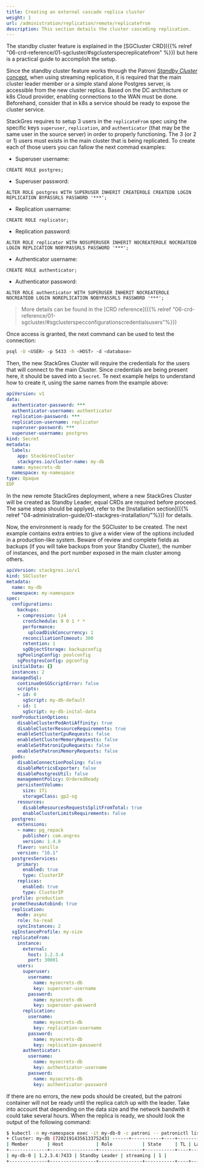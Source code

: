 ```yaml
---
title: Creating an external cascade replica cluster
weight: 1
url: /administration/replication/remote/replicatefrom
description: This section details the cluster cascading replication.
---
```


The standby cluster feature is explained in the [SGCluster CRD]({{% relref "06-crd-reference/01-sgcluster/#sgclusterspecreplicatefrom" %}}) but here is a practical guide to accomplish the setup.

Since the standby cluster feature works through the Patroni [*Standby Cluster* concept](https://patroni.readthedocs.io/en/latest/standby_cluster.html), when using streaming replication, it is required that the main cluster leader member or a simple stand alone Postgres server, is accessible from the new cluster replica. Based on the DC architecture or k8s Cloud provider, enabling connections to the WAN must be done. Beforehand, consider that in k8s a service should be ready to expose the cluster service.

StackGres requires to setup 3 users in the `replicateFrom` spec using the specific keys `superuser`, `replication`, and `authenticator` (that may be the same user in the source server) in order to properly functioning. The 3 (or 2 or 1) users must exists in the main cluster that is being replicated. To create each of those users you can fallow the next commad examples:

* Superuser username:
```
CREATE ROLE postgres;
```
* Superuser password:
```
ALTER ROLE postgres WITH SUPERUSER INHERIT CREATEROLE CREATEDB LOGIN REPLICATION BYPASSRLS PASSWORD '***';
```
* Replication username:
```
CREATE ROLE replicator;
```
* Replication password:
```
ALTER ROLE replicator WITH NOSUPERUSER INHERIT NOCREATEROLE NOCREATEDB LOGIN REPLICATION NOBYPASSRLS PASSWORD '***';
```
* Authenticator username:
```
CREATE ROLE authenticator;
```
* Authenticator password:
```
ALTER ROLE authenticator WITH SUPERUSER INHERIT NOCREATEROLE NOCREATEDB LOGIN NOREPLICATION NOBYPASSRLS PASSWORD '***';
```

> More details can be found in the [CRD reference]({{% relref "06-crd-reference/01-sgcluster/#sgclusterspecconfigurationscredentialsusers"%}})

Once access is granted, the next command can be used to test the connection:

```sh
psql -U <USER> -p 5433 -h <HOST> -d <database>
```

Then, the new StackGres Cluster will require the credentials for the users that will connect to the main Cluster. Since credentials are being present here, it should be saved into a `Secret`.
Te next example helps to understand how to create it, using the same names from the example above:

```yaml
apiVersion: v1
data:
  authenticator-password: ***
  authenticator-username: authenticator
  replication-password: ***
  replication-username: replicator
  superuser-password: ***
  superuser-username: postgres
kind: Secret
metadata:
  labels:
    app: StackGresCluster
    stackgres.io/cluster-name: my-db
  name: mysecrets-db
  namespace: my-namespace
type: Opaque
EOF
```

In the new remote StackGres deployment, where a new StackGres Cluster will be created as Standby Leader, equal CRDs are required before proceed. 
The same steps should be applyed, refer to the [Installation section]({{% relref "04-administration-guide/01-stackgres-installation/"%}}) for details.

Now, the environment is ready for the SGCluster to be created. The next example contains extra entries to give a wider view of the options included in a production-like system. Beware of review and complete fields as backups (if you will take backups from your Standby Cluster), the number of instances, and the port number exposed in the main cluster among others.

```yml
apiVersion: stackgres.io/v1
kind: SGCluster
metadata:
  name: my-db
  namespace: my-namespace
spec:
  configurations:
    backups:
    - compression: lz4
      cronSchedule: 0 0 1 * *
      performance:
        uploadDiskConcurrency: 1
      reconciliationTimeout: 300
      retention: 1
      sgObjectStorage: backupconfig
    sgPoolingConfig: poolconfig
    sgPostgresConfig: pgconfig
  initialData: {}
  instances: 2
  managedSql:
    continueOnSGScriptError: false
    scripts:
    - id: 0
      sgScript: my-db-default
    - id: 1
      sgScript: my-db-inital-data
  nonProductionOptions:
    disableClusterPodAntiAffinity: true
    disableClusterResourceRequirements: true
    enableSetClusterCpuRequests: false
    enableSetClusterMemoryRequests: false
    enableSetPatroniCpuRequests: false
    enableSetPatroniMemoryRequests: false
  pods:
    disableConnectionPooling: false
    disableMetricsExporter: false
    disablePostgresUtil: false
    managementPolicy: OrderedReady
    persistentVolume:
      size: 1Ti
      storageClass: gp2-sg
    resources:
      disableResourcesRequestsSplitFromTotal: true
      enableClusterLimitsRequirements: false
  postgres:
    extensions:
    - name: pg_repack
      publisher: com.ongres
      version: 1.4.8
    flavor: vanilla
    version: "16.1"
  postgresServices:
    primary:
      enabled: true
      type: ClusterIP
    replicas:
      enabled: true
      type: ClusterIP
  profile: production
  prometheusAutobind: true
  replication:
    mode: async
    role: ha-read
    syncInstances: 2
  sgInstanceProfile: my-size
  replicateFrom:
    instance:
      external:
        host: 1.2.3.4
        port: 30001
    users:
      superuser:
        username:
          name: mysecrets-db
          key: superuser-username
        password:
          name: mysecrets-db
          key: superuser-password
      replication:
        username:
          name: mysecrets-db
          key: replication-username
        password:
          name: mysecrets-db
          key: replication-password
      authenticator:
        username:
          name: mysecrets-db
          key: authenticator-username
        password:
          name: mysecrets-db
          key: authenticator-password
```

If there are no errors, the new pods should be created, but the patroni container will not be ready until the replica catch up with the leader. Take into account that depending on the data size and the network bandwith it could take several hours. When the replica is ready, we should look the output of the following command:

```sh
$ kubectl -n my-namespace exec -it my-db-0 -c patroni -- patronictl list 
+ Cluster: my-db (7202191435613375243) ------+-----------+----+-----------+
| Member       | Host            | Role           | State     | TL | Lag in MB |
+--------------+-----------------+----------------+-----------+----+-----------+
| my-db-0 | 1.2.3.4:7433 | Standby Leader | streaming | 1 |           |
+--------------+-----------------+----------------+-----------+----+-----------+
```

